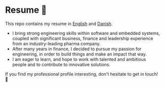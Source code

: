 # Resume :rocket:
This repo contains my resume in [English](https://github.com/janusboandersen/resume/blob/master/resume/janusboandersen_EN.pdf) and [Danish](https://github.com/janusboandersen/resume/blob/master/resume/janusboandersen_DA.pdf).

- I bring strong engineering skills within software and embedded systems, coupled with significant business, finance and leadership experience from an industry-leading pharma company.
- After many years in finance, I decided to pursue my passion for engineering, in order to build things and make an impact that way.
- I am eager to learn, and hope to work with talented and ambitious people and to contribute to innovative solutions.

If you find my professional profile interesting, don't hesitate to get in touch! :seedling:
